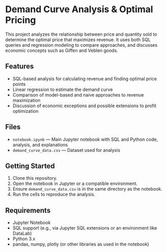 # Demand Curve Analysis & Optimal Pricing

This project analyzes the relationship between price and quantity sold to determine the optimal price that maximizes revenue. It uses both SQL queries and regression modeling to compare approaches, and discusses economic concepts such as Giffen and Veblen goods.

## Features

- SQL-based analysis for calculating revenue and finding optimal price points
- Linear regression to estimate the demand curve
- Comparison of model-based and naive approaches to revenue maximization
- Discussion of economic exceptions and possible extensions to profit optimization

## Files

- `notebook.ipynb` — Main Jupyter notebook with SQL and Python code, analysis, and explanations
- `demand_curve_data.csv` — Dataset used for analysis

## Getting Started

1. Clone this repository.
2. Open the notebook in Jupyter or a compatible environment.
3. Ensure `demand_curve_data.csv` is in the same directory as the notebook.
4. Run the cells to reproduce the analysis.

## Requirements

- Jupyter Notebook
- SQL support (e.g., via Jupyter SQL extensions or an environment like DataLab)
- Python 3.x
- pandas, numpy, plotly (or other libraries as used in the notebook)
